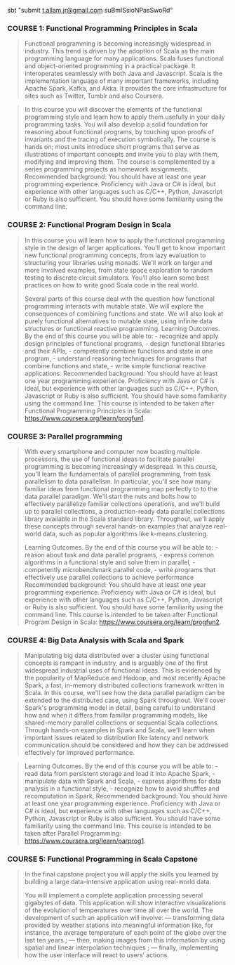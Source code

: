 sbt "submit t.allam.jr@gmail.com suBmISsioNPasSwoRd"

### COURSE 1: Functional Programming Principles in Scala

> Functional programming is becoming increasingly widespread in industry. This trend is driven by the
> adoption of Scala as the main programming language for many applications. Scala fuses functional and
> object-oriented programming in a practical package. It interoperates seamlessly with both Java and
> Javascript. Scala is the implementation language of many important frameworks, including Apache
> Spark, Kafka, and Akka. It provides the core infrastructure for sites such as Twitter, Tumblr and
> also Coursera.

> In this course you will discover the elements of the functional programming style and learn how to
> apply them usefully in your daily programming tasks. You will also develop a solid foundation for
> reasoning about functional programs, by touching upon proofs of invariants and the tracing of
> execution symbolically. The course is hands on; most units introduce short programs that serve as
> illustrations of important concepts and invite you to play with them, modifying and improving them.
> The course is complemented by a series programming projects as homework assignments. Recommended
> background: You should have at least one year programming experience. Proficiency with Java or C# is
> ideal, but experience with other languages such as C/C++, Python, Javascript or Ruby is also
> sufficient. You should have some familiarity using the command line.

### COURSE 2: Functional Program Design in Scala

> In this course you will learn how to apply the functional programming style in the design of larger
> applications. You'll get to know important new functional programming concepts, from lazy evaluation
> to structuring your libraries using monads. We'll work on larger and more involved examples, from
> state space exploration to random testing to discrete circuit simulators. You’ll also learn some
> best practices on how to write good Scala code in the real world.
>
> Several parts of this course deal with the question how functional programming interacts with
> mutable state. We will explore the consequences of combining functions and state. We will also look
> at purely functional alternatives to mutable state, using infinite data structures or functional
> reactive programming. Learning Outcomes. By the end of this course you will be able to: - recognize
> and apply design principles of functional programs, - design functional libraries and their APIs, -
> competently combine functions and state in one program, - understand reasoning techniques for
> programs that combine functions and state, - write simple functional reactive applications.
> Recommended background: You should have at least one year programming experience. Proficiency with
> Java or C# is ideal, but experience with other languages such as C/C++, Python, Javascript or Ruby
> is also sufficient. You should have some familiarity using the command line. This course is intended
> to be taken after Functional Programming Principles in Scala:
> https://www.coursera.org/learn/progfun1.

### COURSE 3: Parallel programming

> With every smartphone and computer now boasting multiple processors, the use of functional ideas to
> facilitate parallel programming is becoming increasingly widespread. In this course, you'll learn
> the fundamentals of parallel programming, from task parallelism to data parallelism. In particular,
> you'll see how many familiar ideas from functional programming map perfectly to to the data parallel
> paradigm. We'll start the nuts and bolts how to effectively parallelize familiar collections
> operations, and we'll build up to parallel collections, a production-ready data parallel collections
> library available in the Scala standard library. Throughout, we'll apply these concepts through
> several hands-on examples that analyze real-world data, such as popular algorithms like k-means
> clustering.
>
> Learning Outcomes. By the end of this course you will be able to: - reason about task and data
> parallel programs, - express common algorithms in a functional style and solve them in parallel, -
> competently microbenchmark parallel code, - write programs that effectively use parallel collections
> to achieve performance Recommended background: You should have at least one year programming
> experience. Proficiency with Java or C# is ideal, but experience with other languages such as C/C++,
> Python, Javascript or Ruby is also sufficient. You should have some familiarity using the command
> line. This course is intended to be taken after Functional Program Design in Scala:
> https://www.coursera.org/learn/progfun2.

### COURSE 4: Big Data Analysis with Scala and Spark

> Manipulating big data distributed over a cluster using functional concepts is rampant in industry,
> and is arguably one of the first widespread industrial uses of functional ideas. This is evidenced
> by the popularity of MapReduce and Hadoop, and most recently Apache Spark, a fast, in-memory
> distributed collections framework written in Scala. In this course, we'll see how the data parallel
> paradigm can be extended to the distributed case, using Spark throughout. We'll cover Spark's
> programming model in detail, being careful to understand how and when it differs from familiar
> programming models, like shared-memory parallel collections or sequential Scala collections. Through
> hands-on examples in Spark and Scala, we'll learn when important issues related to distribution like
> latency and network communication should be considered and how they can be addressed effectively for
> improved performance.

> Learning Outcomes. By the end of this course you will be able to: - read data from persistent
> storage and load it into Apache Spark, - manipulate data with Spark and Scala, - express algorithms
> for data analysis in a functional style, - recognize how to avoid shuffles and recomputation in
> Spark, Recommended background: You should have at least one year programming experience. Proficiency
> with Java or C# is ideal, but experience with other languages such as C/C++, Python, Javascript or
> Ruby is also sufficient. You should have some familiarity using the command line. This course is
> intended to be taken after Parallel Programming: https://www.coursera.org/learn/parprog1.

### COURSE 5: Functional Programming in Scala Capstone

> In the final capstone project you will apply the skills you learned by building a large
> data-intensive application using real-world data.
>
> You will implement a complete application processing several gigabytes of data. This application
> will show interactive visualizations of the evolution of temperatures over time all over the world.
> The development of such an application will involve: — transforming data provided by weather
> stations into meaningful information like, for instance, the average temperature of each point of
> the globe over the last ten years ; — then, making images from this information by using spatial and
> linear interpolation techniques ; — finally, implementing how the user interface will react to
> users’ actions.
